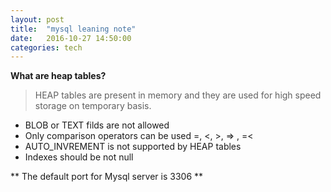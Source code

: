 ```yaml
---
layout: post
title:  "mysql leaning note"
date:   2016-10-27 14:50:00
categories: tech 
---
```


**What are heap tables?**

> HEAP tables are present in memory and they are used for high speed
> storage on temporary basis.

- BLOB or TEXT filds are not allowed
- Only comparison operators can be used =, <, >, => , =<
- AUTO_INVREMENT is not supported by HEAP tables
- Indexes should be not null

** The default port for Mysql server is 3306 **



